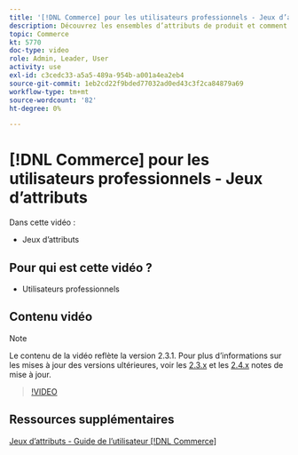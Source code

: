 ```yaml
---
title: '[!DNL Commerce] pour les utilisateurs professionnels - Jeux d’attributs'
description: Découvrez les ensembles d’attributs de produit et comment les utiliser dans votre catalogue.
topic: Commerce
kt: 5770
doc-type: video
role: Admin, Leader, User
activity: use
exl-id: c3cedc33-a5a5-489a-954b-a001a4ea2eb4
source-git-commit: 1eb2cd22f9bded77032ad0ed43c3f2ca84879a69
workflow-type: tm+mt
source-wordcount: '82'
ht-degree: 0%

---
```


# [!DNL Commerce] pour les utilisateurs professionnels - Jeux d’attributs

Dans cette vidéo :

- Jeux d’attributs

## Pour qui est cette vidéo ?

- Utilisateurs professionnels

## Contenu vidéo

>[!NOTE]
>
>Le contenu de la vidéo reflète la version 2.3.1. Pour plus d’informations sur les mises à jour des versions ultérieures, voir les [ 2.3.x](https://devdocs.magento.com/guides/v2.3/release-notes/bk-release-notes.html) et les [2.4.x](https://devdocs.magento.com/guides/v2.4/release-notes/bk-release-notes.html) notes de mise à jour.

>[!VIDEO](https://video.tv.adobe.com/v/35955?quality=12&learn=on)

## Ressources supplémentaires

[Jeux d’attributs - Guide de l’utilisateur  [!DNL Commerce] ](https://docs.magento.com/user-guide/stores/attribute-sets.html)
